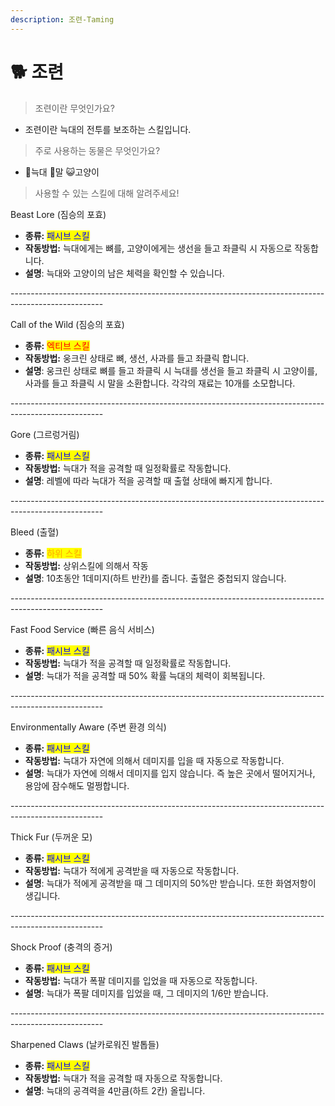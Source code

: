 ```yaml
---
description: 조련-Taming
---
```


# 🐕 조련

> 조련이란 무엇인가요?&#x20;

* 조련이란 늑대의 전투를 보조하는 스킬입니다.

> 주로 사용하는 동물은 무엇인가요?

* 🐺늑대 🐴말 😺고양이

> 사용할 수 있는 스킬에 대해 알려주세요!

Beast Lore (짐승의 포효)

* **종류:** <mark style="color:blue;">패시브 스킬</mark>
* **작동방법:** 늑대에게는 뼈를, 고양이에게는 생선을 들고 좌클릭 시 자동으로 작동합니다.
* **설명**: 늑대와 고양이의 남은 체력을 확인할 수 있습니다.

\-----------------------------------------------------------------------------------------------------

Call of the Wild (짐승의 포효)

* **종류:** <mark style="color:red;">엑티브 스킬</mark>
* **작동방법:** 웅크린 상태로 뼈, 생선, 사과를 들고 좌클릭 합니다.
* **설명**: 웅크린 상태로 뼈를 들고 좌클릭 시 늑대를 생선을 들고 좌클릭 시 고양이를, 사과를 들고 좌클릭 시 말을 소환합니다. 각각의 재료는 10개를 소모합니다.

\-----------------------------------------------------------------------------------------------------

Gore (그르렁거림)

* **종류:** <mark style="color:blue;">패시브 스킬</mark>
* **작동방법:** 늑대가 적을 공격할 때 일정확률로 작동합니다.
* **설명**: 레벨에 따라 늑대가 적을 공격할 때 출혈 상태에 빠지게 합니다.

\-----------------------------------------------------------------------------------------------------

Bleed (출혈)

* **종류:** <mark style="color:orange;">하위 스킬</mark>
* **작동방법:** 상위스킬에 의해서 작동
* **설명**: 10초동안 1데미지(하트 반칸)를 줍니다. 출혈은 중첩되지 않습니다.

\-----------------------------------------------------------------------------------------------------

Fast Food Service (빠른 음식 서비스)

* **종류:** <mark style="color:blue;">패시브 스킬</mark>
* **작동방법:** 늑대가 적을 공격할 때 일정확률로 작동합니다.
* **설명**: 늑대가 적을 공격할 때 50% 확률 늑대의 체력이 회복됩니다.

\-----------------------------------------------------------------------------------------------------

Environmentally Aware (주변 환경 의식)

* **종류:** <mark style="color:blue;">패시브 스킬</mark>
* **작동방법:** 늑대가 자연에 의해서 데미지를 입을 때 자동으로 작동합니다.
* **설명**: 늑대가 자연에 의해서 데미지를 입지 않습니다. 즉 높은 곳에서 떨어지거나, 용암에 잠수해도 멀쩡합니다.

\-----------------------------------------------------------------------------------------------------

Thick Fur (두꺼운 모)

* **종류:** <mark style="color:blue;">패시브 스킬</mark>
* **작동방법:** 늑대가 적에게 공격받을 때 자동으로 작동합니다.
* **설명**: 늑대가 적에게 공격받을 때 그 데미지의 50%만 받습니다. 또한 화염저항이 생깁니다.

\-----------------------------------------------------------------------------------------------------

Shock Proof (충격의 증거)

* **종류:** <mark style="color:blue;">패시브 스킬</mark>
* **작동방법:** 늑대가 폭팔 데미지를 입었을 때 자동으로 작동합니다.
* **설명**: 늑대가 폭팔 데미지를 입었을 때, 그 데미지의 1/6만 받습니다.

\-----------------------------------------------------------------------------------------------------

Sharpened Claws (날카로워진 발톱들)

* **종류:** <mark style="color:blue;">패시브 스킬</mark>
* **작동방법:** 늑대가 적을 공격할 때 자동으로 작동합니다.
* **설명**: 늑대의 공격력을 4만큼(하트 2칸) 올립니다.

